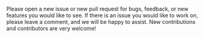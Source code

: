 Please open a new issue or new pull request for bugs, feedback, or new features you would like to see.
If there is an issue you would like to work on, please leave a comment, and we will be happy to assist.
New contributions and contributors are very welcome!